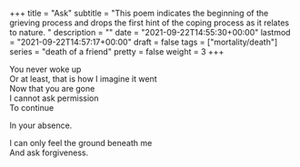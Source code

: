 +++
title = "Ask"
subtitle = "This poem indicates the beginning of the grieving process and drops the first hint of the coping process as it relates to nature. "
description = ""
date = "2021-09-22T14:55:30+00:00"
lastmod = "2021-09-22T14:57:17+00:00"
draft = false
tags = ["mortality/death"]
series = "death of a friend"
pretty = false
weight = 3
+++

You never woke up  
Or at least, that is how I imagine it went  
Now that you are gone  
I cannot ask permission  
To continue

In your absence.

I can only feel the ground beneath me  
And ask forgiveness. 

